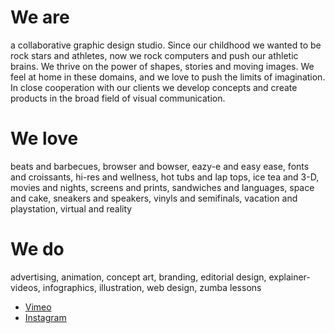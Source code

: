 # We are

a collaborative graphic design studio. Since our childhood we wanted to be rock stars and athletes, now we rock computers and push our athletic brains. We thrive on the power of shapes, stories and moving images. We feel at home in these domains, and we love to push the limits of imagination. In close cooperation with our clients we develop concepts and create products in the broad field of visual communication.

# We love

beats and barbecues, browser and bowser, eazy-e and easy ease, fonts and croissants, hi-res and wellness, hot tubs and lap tops, ice tea and 3-D, movies and nights, screens and prints, sandwiches and languages, space and cake, sneakers and speakers, vinyls and semifinals, vacation and playstation, virtual and reality

# We do

advertising, animation, concept art, branding, editorial design, explainer-videos, infographics, illustration, web design, zumba lessons

- [Vimeo](https://vimeo.com/animotorstudio)
- [Instagram](http://instagram.com/animotor_studio)
